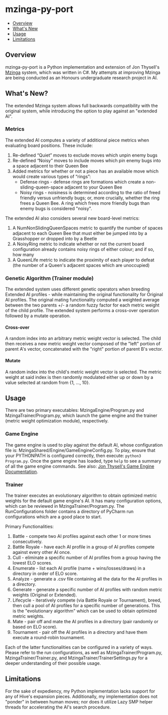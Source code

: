 # mzinga-py-port

- [Overview](#overview)
- [What's New](#whats-new)
- [Usage](#usage)
- [Limitations](#limitations)

## Overview
mzinga-py-port is a Python implementation and extension of Jon Thysell's [Mzinga](https://github.com/jonthysell/Mzinga) system, which was written in C#. My attempts at improving Mzinga are being conducted as an Honours undergraduate research project in AI.

## What's New?
The extended Mzinga system allows full backwards compatibility with the original system, while introducing
the option to play against an "extended AI".

### Metrics
The extended AI computes a variety of additional piece metrics when evaluating
board positions. These include:
1. Re-defined “Quiet” moves to exclude moves which unpin enemy bugs
2. Re-defined “Noisy” moves to include moves which pin enemy bugs into a space adjacent to their Queen Bee
3. Added metrics for whether or not a piece has an available move which would create various types of “rings”:
   * Defense rings - defense rings are formations which create a non-sliding-queen-space adjacent to your Queen Bee
   * Noisy rings - noisiness is determined according to the ratio of freed friendly versus unfriendly bugs; or, more crucially, whether the ring frees a Queen Bee. A ring which frees more friendly bugs than enemy bugs is considered "noisy".

The extended AI also considers several new board-level metrics:
1. A NumNonSlidingQueenSpaces metric to quantify the number of spaces adjacent to each Queen Bee that must either be jumped into by a Grasshopper or dropped into by a Beetle
2. A NoisyRing metric to indicate whether or not the current board configuration already contains noisy rings of either colour; and if so, how many
3. A QueenLife metric to indicate the proximity of each player to defeat (the number of a Queen's adjacent spaces which are unoccupied)

### Genetic Algorithm (Trainer module)
The extended system uses different genetic operators when breeding Extended AI profiles - while maintaining the original functionality for Original AI profiles. The original mating functionality computed a weighted average between the two parents +/- a random fuzzy factor for each metric weight of the child profile. The extended system performs a cross-over operation followed by a mutate operation.

#### Cross-over
A random index into an arbitrary metric weight vector is selected. The child then receives a new metric weight vector composed of the "left" portion of parent A's vector, concatenated with the "right" portion of parent B's vector.

#### Mutate
A random index into the child's metric weight vector is selected. The metric weight at said index is then randomly modulated either up or down by a value selected at random from {1, ..., 10}.

## Usage
There are two primary executables: MzingaEngine/Program.py and MzingaTrainer/Program.py, which launch the game engine and the trainer (metric weight optimization module), respectively.

### Game Engine
The game engine is used to play against the default AI, whose configuration file is: MzingaShared/Engine/GameEngineConfig.py. To play, ensure that your PYTHONPATH is configured correctly, then execute: ```python3 Program.py```. Once the game engine has loaded, type ```help``` to see a summary of all the game engine commands. See also: [Jon Thysell's Game Engine Documentation](https://github.com/jonthysell/Mzinga/wiki/UniversalHiveProtocol#engine-commands).

### Trainer
The trainer executes an evolutionary algorithm to obtain optimized metric weights for the default game engine's AI. It has many configuration options, which can be reviewed in MzingaTrainer/Program.py. The RunConfigurations folder contains a directory of PyCharm run configurations which are a good place to start. 

Primary Functionalities:
1. Battle - compete two AI profiles against each other 1 or more times consecutively.
2. Battle Royale - have each AI profile in a group of AI profiles compete against every other AI once.
3. Cull - eliminate a specific number of AI profiles from a group having the lowest ELO scores.
4. Enumerate - list each AI profile (name + wins/losses/draws) in a directory in order of ELO score.
5. Analyze - generate a .csv file containing all the data for the AI profiles in a directory.
6. Generate - generate a specific number of AI profiles with random metric weights (Original or Extended).
7. Lifecycle - iteratively compete (via Battle Royale or Tournament), breed, then cull a pool of AI profiles for a specific number of generations. This is the "evolutionary algorithm" which can be used to obtain optimized metric weights.
8. Mate - pair off and mate the AI profiles in a directory (pair randomly or based on ELO score).
9. Tournament - pair off the AI profiles in a directory and have them execute a round-robin tournament.

Each of the latter functionalities can be configured in a variety of ways. Please refer to the run configurations, as well as MzingaTrainer/Program.py, MzingaTrainer/Trainer.py, and MzingaTrainer/TrainerSettings.py for a deeper understanding of their possible usage.

## Limitations
For the sake of expediency, my Python implementation lacks support for any of Hive's expansion pieces.
Additionally, my implementation does not "ponder" in between human moves; nor does it utilize Lazy SMP
helper threads for accelerating the AI's search procedure.
